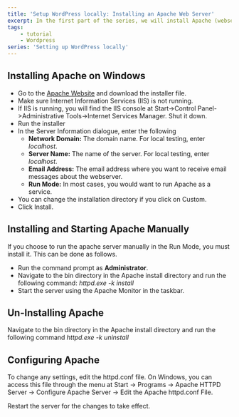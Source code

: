 ```yaml
---
title: 'Setup WordPress locally: Installing an Apache Web Server'
excerpt: In the first part of the series, we will install Apache (webserver) on our machine.
tags:
    - tutorial
    - Wordpress
series: 'Setting up WordPress locally'
---
```


## Installing Apache on Windows

-   Go to the [Apache Website](https://httpd.apache.org/download.cgi) and download the installer file.
-   Make sure Internet Information Services (IIS) is not running.
-   If IIS is running, you will find the IIS console at Start->Control Panel->Administrative Tools->Internet Services Manager. Shut it down.
-   Run the installer
-   In the Server Information dialogue, enter the following
    -   **Network Domain:** The domain name. For local testing, enter _localhost_.
    -   **Server Name:** The name of the server. For local testing, enter _localhost_.
    -   **Email Address:** The email address where you want to receive email messages about the webserver.
    -   **Run Mode:** In most cases, you would want to run Apache as a service.
-   You can change the installation directory if you click on Custom.
-   Click Install.

## Installing and Starting Apache Manually

If you choose to run the apache server manually in the Run Mode, you must install it. This can be done as follows.

-   Run the command prompt as **Administrator**.
-   Navigate to the bin directory in the Apache install directory and run the following command: _httpd.exe -k install_
-   Start the server using the Apache Monitor in the taskbar.

## Un-Installing Apache

Navigate to the bin directory in the Apache install directory and run the following command _httpd.exe -k uninstall_

## Configuring Apache

To change any settings, edit the httpd.conf file. On Windows, you can access this file through the menu at Start -> Programs -> Apache HTTPD Server -> Configure Apache Server -> Edit the Apache httpd.conf File.

Restart the server for the changes to take effect.
